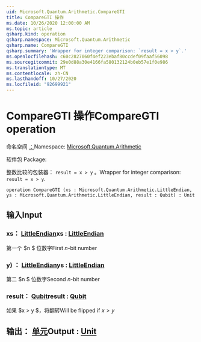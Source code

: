 ```yaml
---
uid: Microsoft.Quantum.Arithmetic.CompareGTI
title: CompareGTI 操作
ms.date: 10/26/2020 12:00:00 AM
ms.topic: article
qsharp.kind: operation
qsharp.namespace: Microsoft.Quantum.Arithmetic
qsharp.name: CompareGTI
qsharp.summary: 'Wrapper for integer comparison: `result = x > y`.'
ms.openlocfilehash: c60c2827060f4ef223ebaf80ccdef09faaf56098
ms.sourcegitcommit: 29e0d88a30e4166fa580132124b0eb57e1f0e986
ms.translationtype: MT
ms.contentlocale: zh-CN
ms.lasthandoff: 10/27/2020
ms.locfileid: "92699921"
---
```

# <a name="comparegti-operation"></a><span data-ttu-id="e2bbd-102">CompareGTI 操作</span><span class="sxs-lookup"><span data-stu-id="e2bbd-102">CompareGTI operation</span></span>

<span data-ttu-id="e2bbd-103">命名空间 [：](xref:Microsoft.Quantum.Arithmetic)</span><span class="sxs-lookup"><span data-stu-id="e2bbd-103">Namespace: [Microsoft.Quantum.Arithmetic](xref:Microsoft.Quantum.Arithmetic)</span></span>

<span data-ttu-id="e2bbd-104">软件包 [](https://nuget.org/packages/)</span><span class="sxs-lookup"><span data-stu-id="e2bbd-104">Package: [](https://nuget.org/packages/)</span></span>


<span data-ttu-id="e2bbd-105">整数比较的包装器： `result = x > y` 。</span><span class="sxs-lookup"><span data-stu-id="e2bbd-105">Wrapper for integer comparison: `result = x > y`.</span></span>

```qsharp
operation CompareGTI (xs : Microsoft.Quantum.Arithmetic.LittleEndian, ys : Microsoft.Quantum.Arithmetic.LittleEndian, result : Qubit) : Unit
```


## <a name="input"></a><span data-ttu-id="e2bbd-106">输入</span><span class="sxs-lookup"><span data-stu-id="e2bbd-106">Input</span></span>

### <a name="xs--littleendian"></a><span data-ttu-id="e2bbd-107">xs： [LittleEndian](xref:Microsoft.Quantum.Arithmetic.LittleEndian)</span><span class="sxs-lookup"><span data-stu-id="e2bbd-107">xs : [LittleEndian](xref:Microsoft.Quantum.Arithmetic.LittleEndian)</span></span>

<span data-ttu-id="e2bbd-108">第一个 $n $ 位数字</span><span class="sxs-lookup"><span data-stu-id="e2bbd-108">First $n$-bit number</span></span>


### <a name="ys--littleendian"></a><span data-ttu-id="e2bbd-109">y) ： [LittleEndian](xref:Microsoft.Quantum.Arithmetic.LittleEndian)</span><span class="sxs-lookup"><span data-stu-id="e2bbd-109">ys : [LittleEndian](xref:Microsoft.Quantum.Arithmetic.LittleEndian)</span></span>

<span data-ttu-id="e2bbd-110">第二 $n $ 位数字</span><span class="sxs-lookup"><span data-stu-id="e2bbd-110">Second $n$-bit number</span></span>


### <a name="result--qubit"></a><span data-ttu-id="e2bbd-111">result： [Qubit](xref:microsoft.quantum.lang-ref.qubit)</span><span class="sxs-lookup"><span data-stu-id="e2bbd-111">result : [Qubit](xref:microsoft.quantum.lang-ref.qubit)</span></span>

<span data-ttu-id="e2bbd-112">如果 $x > y $，将翻转</span><span class="sxs-lookup"><span data-stu-id="e2bbd-112">Will be flipped if $x > y$</span></span>



## <a name="output--unit"></a><span data-ttu-id="e2bbd-113">输出： [单元](xref:microsoft.quantum.lang-ref.unit)</span><span class="sxs-lookup"><span data-stu-id="e2bbd-113">Output : [Unit](xref:microsoft.quantum.lang-ref.unit)</span></span>

